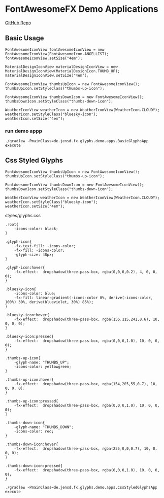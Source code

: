 # FontAwesomeFX Demo Applications

[GitHub Repo](https://github.com/Jerady/fontawesomefx-demoapps)

## Basic Usage

```
FontAwesomeIconView fontAwesomeIconView = new FontAwesomeIconView(FontAwesomeIcon.ANGELLIST);
fontAwesomeIconView.setSize("4em");
```

```
MaterialDesignIconView materialDesignIconView = new MaterialDesignIconView(MaterialDesignIcon.THUMB_UP);
materialDesignIconView.setSize("4em");
```

```
FontAwesomeIconView thumbsUpIcon = new FontAwesomeIconView();
thumbsUpIcon.setStyleClass("thumbs-up-icon");
```

```
FontAwesomeIconView thumbsDownIcon = new FontAwesomeIconView();
thumbsDownIcon.setStyleClass("thumbs-down-icon");
```

```
WeatherIconView weatherIcon = new WeatherIconView(WeatherIcon.CLOUDY);
weatherIcon.setStyleClass("bluesky-icon");
weatherIcon.setSize("4em");
```
### run demo appp

`./gradlew -PmainClass=de.jensd.fx.glyphs.demo.apps.BasicGlyphsApp execute`


## Css Styled Glyphs

```
FontAwesomeIconView thumbsUpIcon = new FontAwesomeIconView();
thumbsUpIcon.setStyleClass("thumbs-up-icon");
```

```
FontAwesomeIconView thumbsDownIcon = new FontAwesomeIconView();
thumbsDownIcon.setStyleClass("thumbs-down-icon");
```

```
WeatherIconView weatherIcon = new WeatherIconView(WeatherIcon.CLOUDY);
weatherIcon.setStyleClass("bluesky-icon");
weatherIcon.setSize("4em");
```

styles/glyphs.css

```
.root{
    -icons-color: black;
}

.glyph-icon{
    -fx-text-fill: -icons-color;
    -fx-fill: -icons-color;
    -glyph-size: 48px;
}

.glyph-icon:hover{
    -fx-effect:  dropshadow(three-pass-box, rgba(0,0,0,0.2), 4, 0, 0, 0);
}

.bluesky-icon{
    -icons-color: blue;
    -fx-fill: linear-gradient(-icons-color 0%, derive(-icons-color, 100%) 30%, derive(blueviolet, 30%) 85%);
}

.bluesky-icon:hover{
    -fx-effect:  dropshadow(three-pass-box, rgba(156,115,241,0.6), 10, 0, 0, 0);
}

.bluesky-icon:pressed{
    -fx-effect:  dropshadow(three-pass-box, rgba(0,0,0,1.0), 10, 0, 0, 0);
}

.thumbs-up-icon{
    -glyph-name: "THUMBS_UP";
    -icons-color: yellowgreen;
}

.thumbs-up-icon:hover{
    -fx-effect:  dropshadow(three-pass-box, rgba(154,205,55,0.7), 10, 0, 0, 0);
}

.thumbs-up-icon:pressed{
    -fx-effect:  dropshadow(three-pass-box, rgba(0,0,0,1.0), 10, 0, 0, 0);
}

.thumbs-down-icon{
    -glyph-name: "THUMBS_DOWN";
    -icons-color: red;
}

.thumbs-down-icon:hover{
    -fx-effect:  dropshadow(three-pass-box, rgba(255,0,0,0.7), 10, 0, 0, 0);
}

.thumbs-down-icon:pressed{
    -fx-effect:  dropshadow(three-pass-box, rgba(0,0,0,1.0), 10, 0, 0, 0);
}
```


`./gradlew -PmainClass=de.jensd.fx.glyphs.demo.apps.CssStyledGlyphsApp execute`


